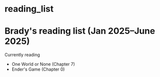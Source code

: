 # reading_list
 # Brady's reading list (Jan 2025–June 2025)

Currently reading
- One World or None (Chapter 7) 
- Ender's Game (Chapter 0)